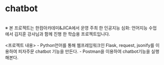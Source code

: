 # chatbot<br>
<br>
※ 본 프로젝트는 한컴아카데미&JICA에서 운영 주최 한 인공지능 심화: 언어지능 수업에서 김지훈 강사님과 함께 진행 한 학습용 프로젝트입니다.<br>
<br>
<프로젝트 내용>
- Python언어를 통해 웹프레임워크인 Flask, request, jsonify를 이용하여 피자주문 chatbot 기능을 만든다.
- Postman을 이용하여 chatbot기능을 실행해본다.
